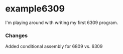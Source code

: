 example6309
==========

I'm playing around with writing my first 6309 program.

### Changes

Added conditional assembly for 6809 vs. 6309
